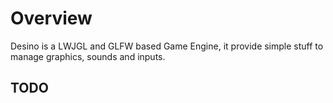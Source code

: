 # Overview

  Desino is a LWJGL and GLFW based Game Engine, it provide simple stuff to manage graphics, sounds and inputs.

## TODO